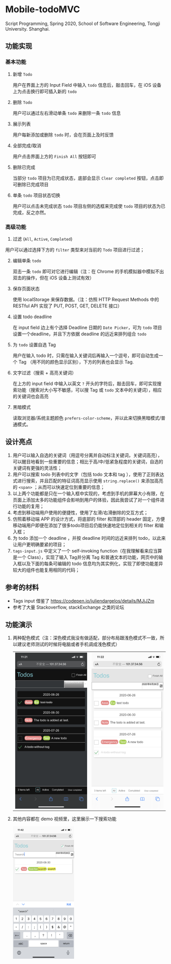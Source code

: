 # Mobile-todoMVC
Script Programming, Spring 2020, School of Software Engineering, Tongji University. Shanghai.

## 功能实现

### 基本功能

1. 新增 `Todo` 

    用户在界面上方的 Input Field 中输入 `todo` 信息后，敲击回车，在 iOS 设备上为点击换行即可插入新的 `todo`

2. 删除 `Todo`

    用户可以通过左右滑动单条 `todo` 来删除一条 `todo` 信息

3. 展示列表

    用户每新添加或删除 `todo` 时，会在页面上及时反馈

4. 全部完成/取消

    用户点击界面上方的 `Finish All` 按钮即可

5. 删除已完成

    当部分 `todo` 项目为已完成状态，底部会显示 `Clear completed` 按钮，点击即可删除已完成项目

6. 单条 `todo` 项目状态切换

    用户可以点击未完成状态 `todo` 项目左侧的选框来完成使 `todo` 项目的状态为已完成，反之亦然。

### 高级功能

1. 过滤 (`All`, `Active`, `Completed`)
  

用户可以通过选择下方的 `filter` 类型来对当前的 `Todo` 项目进行过滤；
    
2. 编辑单条 `todo`

    双击一条 `todo` 即可对它进行编辑（注：在 Chrome 的手机模拟器中模拟不出双击的操作，但在 iOS 设备上测试有效）

3. 保存页面状态

    使用 localStorage 来保存数据。（注：仿照 HTTP Request Methods 中的 RESTful API 实现了 PUT, POST, GET, DELETE 接口）

4. 设置 todo deadline

    在 input field 边上有个选择 Deadline 日期的 `Date Picker`，可为 `todo` 项目设置一个deadline，并且下方依据 deadline 的远近来排列组合 `todo`

5. 为 `todo` 设置自选 Tag

    用户在输入 todo 时，只需在输入关键词后再输入一个逗号，即可自动生成一个 Tag （用不同的颜色显示区别），下方的列表也会显示 Tag.

6. 文字过滤（搜索 + 高亮关键词）

    在上方的 input field 中输入以英文 `?` 开头的字符后，敲击回车，即可实现搜索功能（搜索对大小写不敏感，可以搜 Tag 或 `todo` 文本中的关键词），相应的关键词也会高亮

7. 黑暗模式

    读取浏览器/系统主题颜色 `prefers-color-scheme`，并以此来切换黑暗模式/普通模式。

##  设计亮点

1. 用户可以输入自选的关键词（用逗号分离并自动标注关键词，关键词高亮），可以醒目地看到一些重要的信息；相比于高/中/低紧急程度的关键词，自选的关键词有更强的灵活性；
2. 用户可以搜索 todo 列表中的文字（包括 todo 文本和 tag ），使用了正则表达式进行搜索，并且匹配的特征词高亮显示使用 `string.replace()` 来添加高亮的 `<span>` ；从而可以快速定位到重要的信息；
3. 以上两个功能都是只在一个输入框中实现的，考虑到手机的屏幕大小有限，在页面上添加太多的功能组件会影响到用户的体验，因此我尝试了对一个组件进行功能的复用；
4. 考虑到移动端用户使用的便捷性，使用了左滑/右滑删除的交互方式；
5. 仿照着移动端 APP 的设计方式，将底部的 filter 和顶部的 header 固定，方便移动端用户即便在添加了很多todo项目后仍能快速地定位到相关的 filter 和输入框；
6. 为 todo 添加一个 deadline ，并按 deadline 时间的远近来排列 todo，以此来让用户更明确要紧的项目；
7. `tags-input.js` 中定义了一个 self-invoking function（在我理解看来应当算是一个 Class），实现了输入 Tag并分离 Tag 和普通文本的功能，网页中的输入框以及下面的每条可编辑的 todo 信息均为其实例化，实现了即使功能差异较大的组件也能复用相同的代码；

## 参考的材料

- Tags input 借鉴了 https://codepen.io/juliendargelos/details/MJjJZm
- 参考了大量 Stackoverflow, stackExchange 之类的论坛

## 功能演示

1. 两种配色模式（注：深色模式我没有做适配，部分布局跟浅色模式不一致，所以建议老师测试的时候将电脑或者手机调成浅色模式）

    <table>
        <tr>
            <td><img src="demo/assets/IMG_2150.PNG"></td>
            <td><img src="demo/assets/IMG_2151.PNG"></td>
        </tr>
    </table>

2. 其他内容都在 demo 视频里，这里展示一下搜索功能

    <img src="demo/assets/IMG_2153.PNG" width="40%">
